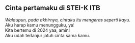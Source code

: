 ## Cinta pertamaku di STEI-K ITB
*Walaupun, pada akhirnya, cintaku itu mengeras seperti kayu.*  
Aku harap kamu menungguku, ya!  
Kita bertemu di 2024 yaa, amin!  
Aku udah terlanjur jatuh cinta sama kamu.
